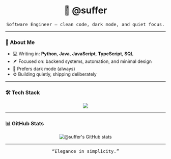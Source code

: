 <!-- Profile README for @suffer -->

<h1 align="center">🖤 @suffer</h1>
<p align="center">
  <samp>Software Engineer — clean code, dark mode, and quiet focus.</samp>
</p>

---

### 🧠 About Me
- 💻 Writing in: **Python**, **Java**, **JavaScript**, **TypeScript**, **SQL**
- 🪶 Focused on: backend systems, automation, and minimal design
- 🌙 Prefers dark mode (always)
- ⚙️ Building quietly, shipping deliberately

---

### 🛠️ Tech Stack
<p align="center">
  <img src="https://skillicons.dev/icons?i=python,java,js,ts,sqlite,git,linux,vscode&theme=dark" />
</p>

---

### 📊 GitHub Stats
<p align="center">
  <img src="https://github-readme-stats.vercel.app/api?username=suffer&show_icons=true&hide_border=true&bg_color=0D1117&title_color=9C7AE7&text_color=9CA3AF&icon_color=9C7AE7" alt="@suffer's GitHub stats" />
</p>

---

<p align="center">
  <samp>“Elegance in simplicity.”</samp>
</p>
